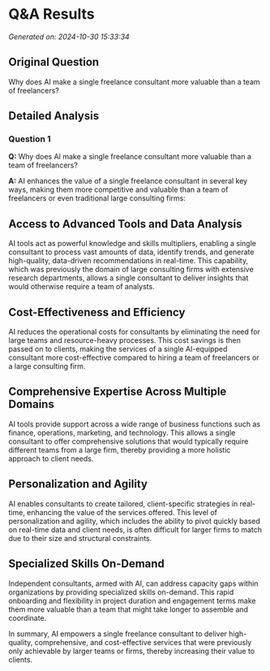 # Q&A Results

*Generated on: 2024-10-30 15:33:34*

## Original Question

Why does AI make a single freelance consultant more valuable than a team of freelancers?

## Detailed Analysis

### Question 1

**Q:** Why does AI make a single freelance consultant more valuable than a team of freelancers?

**A:** AI enhances the value of a single freelance consultant in several key ways, making them more competitive and valuable than a team of freelancers or even traditional large consulting firms:

## Access to Advanced Tools and Data Analysis
AI tools act as powerful knowledge and skills multipliers, enabling a single consultant to process vast amounts of data, identify trends, and generate high-quality, data-driven recommendations in real-time. This capability, which was previously the domain of large consulting firms with extensive research departments, allows a single consultant to deliver insights that would otherwise require a team of analysts.

## Cost-Effectiveness and Efficiency
AI reduces the operational costs for consultants by eliminating the need for large teams and resource-heavy processes. This cost savings is then passed on to clients, making the services of a single AI-equipped consultant more cost-effective compared to hiring a team of freelancers or a large consulting firm.

## Comprehensive Expertise Across Multiple Domains
AI tools provide support across a wide range of business functions such as finance, operations, marketing, and technology. This allows a single consultant to offer comprehensive solutions that would typically require different teams from a large firm, thereby providing a more holistic approach to client needs.

## Personalization and Agility
AI enables consultants to create tailored, client-specific strategies in real-time, enhancing the value of the services offered. This level of personalization and agility, which includes the ability to pivot quickly based on real-time data and client needs, is often difficult for larger firms to match due to their size and structural constraints.

## Specialized Skills On-Demand
Independent consultants, armed with AI, can address capacity gaps within organizations by providing specialized skills on-demand. This rapid onboarding and flexibility in project duration and engagement terms make them more valuable than a team that might take longer to assemble and coordinate.

In summary, AI empowers a single freelance consultant to deliver high-quality, comprehensive, and cost-effective services that were previously only achievable by larger teams or firms, thereby increasing their value to clients.

